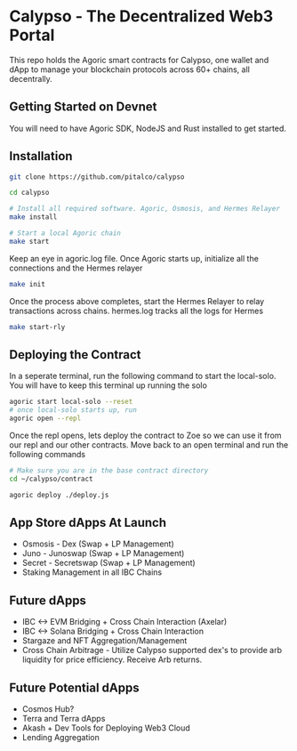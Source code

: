 # Calypso - The Decentralized Web3 Portal

This repo holds the Agoric smart contracts for Calypso, one wallet and dApp to manage your blockchain protocols across 60+ chains, all decentrally.

## Getting Started on Devnet
You will need to have Agoric SDK, NodeJS and Rust installed to get started.

## Installation

```sh
git clone https://github.com/pitalco/calypso

cd calypso

# Install all required software. Agoric, Osmosis, and Hermes Relayer
make install

# Start a local Agoric chain
make start
```


Keep an eye in agoric.log file. Once Agoric starts up, initialize all the connections and the Hermes relayer
```sh
make init
```

Once the process above completes, start the Hermes Relayer to relay transactions across chains. hermes.log tracks all the logs for Hermes
```sh
make start-rly
```

## Deploying the Contract

In a seperate terminal, run the following command to start the local-solo. You will have to keep this terminal up running the solo
```sh
agoric start local-solo --reset
# once local-solo starts up, run
agoric open --repl
```

Once the repl opens, lets deploy the contract to Zoe so we can use it from our repl and our other contracts. Move back to an open terminal and run the following commands
```sh
# Make sure you are in the base contract directory
cd ~/calypso/contract

agoric deploy ./deploy.js
```

## App Store dApps At Launch
* Osmosis - Dex (Swap + LP Management)
* Juno - Junoswap (Swap + LP Management)
* Secret - Secretswap (Swap + LP Management)
* Staking Management in all IBC Chains

## Future dApps
* IBC <-> EVM Bridging + Cross Chain Interaction (Axelar)
* IBC <-> Solana Bridging + Cross Chain Interaction
* Stargaze and NFT Aggregation/Management
* Cross Chain Arbitrage - Utilize Calypso supported dex's to provide arb liquidity for price efficiency. Receive Arb returns.

## Future Potential dApps
* Cosmos Hub?
* Terra and Terra dApps
* Akash + Dev Tools for Deploying Web3 Cloud
* Lending Aggregation